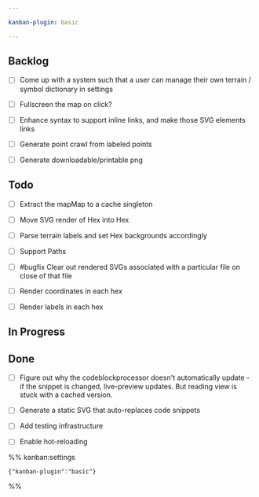 ```yaml
---

kanban-plugin: basic

---
```


## Backlog

- [ ] Come up with a system such that a user can manage their own terrain / symbol dictionary in settings
- [ ] Fullscreen the map on click?
- [ ] Enhance syntax to support inline links, and make those SVG elements links
- [ ] Generate point crawl from labeled points
- [ ] Generate downloadable/printable png


## Todo

- [ ] Extract the mapMap to a cache singleton
- [ ] Move SVG render of Hex into Hex
- [ ] Parse terrain labels and set Hex backgrounds accordingly
- [ ] Support Paths
- [ ] #bugfix Clear out rendered SVGs associated with a particular file on close of that file
- [ ] Render coordinates in each hex
- [ ] Render labels in each hex


## In Progress



## Done

- [ ] Figure out why the codeblockprocessor doesn't automatically update - if the snippet is changed, live-preview updates. But reading view is stuck with a cached version.
- [ ] Generate a static SVG that auto-replaces code snippets
- [ ] Add testing infrastructure
- [ ] Enable hot-reloading


%% kanban:settings
```
{"kanban-plugin":"basic"}
```
%%
